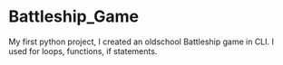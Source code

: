 # Battleship_Game

My first python project, I created an oldschool Battleship game in CLI. I used for loops, functions, if statements. 
